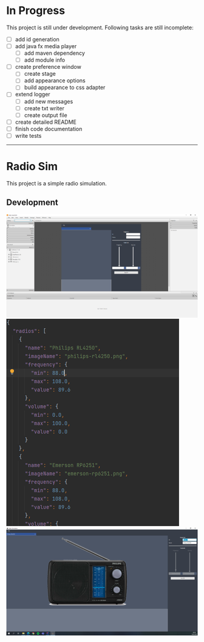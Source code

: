 # In Progress

This project is still under development. Following tasks are still incomplete:

- [ ] add id generation
- [ ] add java fx media player
  - [ ] add maven dependency
  - [ ] add module info
- [ ] create preference window
  - [ ] create stage
  - [ ] add appearance options
  - [ ] build appearance to css adapter
- [ ] extend logger
  - [ ] add new messages
  - [ ] create txt writer
  - [ ] create output file
- [ ] create detailed README
- [ ] finish code documentation
- [ ] write tests

---

# Radio Sim

This project is a simple radio simulation.

## Development

![img.png](images/scenebuilder.png)
![img.png](images/json.png)
![img.png](images/app.png)